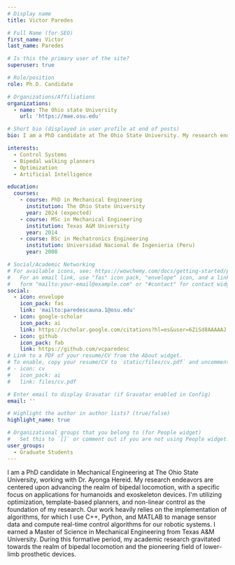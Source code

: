 ```yaml
---
# Display name
title: Victor Paredes

# Full Name (for SEO)
first_name: Victor
last_name: Paredes

# Is this the primary user of the site?
superuser: true

# Role/position
role: Ph.D. Candidate

# Organizations/Affiliations
organizations:
  - name: The Ohio state University
    url: 'https://mae.osu.edu'

# Short bio (displayed in user profile at end of posts)
bio: I am a PhD candidate at The Ohio State University. My research endeavors are centered upon humanoids and exoskeleton devices.

interests:
  - Control Systems
  - Bipedal walking planners
  - Optimization
  - Artificial Intelligence

education:
  courses:
    - course: PhD in Mechanical Engineering
      institution: The Ohio State University
      year: 2024 (expected)
    - course: MSc in Mechanical Engineering
      institution: Texas A&M University
      year: 2014
    - course: BSc in Mechatronics Engineering
      institution: Universidad Nacional de Ingenieria (Peru)
      year: 2008

# Social/Academic Networking
# For available icons, see: https://wowchemy.com/docs/getting-started/page-builder/#icons
#   For an email link, use "fas" icon pack, "envelope" icon, and a link in the
#   form "mailto:your-email@example.com" or "#contact" for contact widget.
social:
  - icon: envelope
    icon_pack: fas
    link: 'mailto:paredescauna.1@osu.edu'
  - icon: google-scholar
    icon_pack: ai
    link: https://scholar.google.com/citations?hl=es&user=6ZiSd8AAAAAJ
  - icon: github
    icon_pack: fab
    link: https://github.com/vcparedesc
# Link to a PDF of your resume/CV from the About widget.
# To enable, copy your resume/CV to `static/files/cv.pdf` and uncomment the lines below.
# - icon: cv
#   icon_pack: ai
#   link: files/cv.pdf

# Enter email to display Gravatar (if Gravatar enabled in Config)
email: ''

# Highlight the author in author lists? (true/false)
highlight_name: true

# Organizational groups that you belong to (for People widget)
#   Set this to `[]` or comment out if you are not using People widget.
user_groups:
  - Graduate Students
---
```


I am a PhD candidate in Mechanical Engineering at The Ohio State University, working with Dr. Ayonga Hereid. My research endeavors are centered upon advancing the realm of bipedal locomotion, with a specific focus on applications for humanoids and exoskeleton devices. I'm utilizing optimization, template-based planners, and non-linear control as the foundation of my research. Our work heavily relies on the implementation of algorithms, for which I use C++, Python, and MATLAB to manage sensor data and compute real-time control algorithms for our robotic systems. I earned a Master of Science in Mechanical Engineering from Texas A&M University. During this formative period, my academic research gravitated towards the realm of bipedal locomotion and the pioneering field of lower-limb prosthetic devices.
